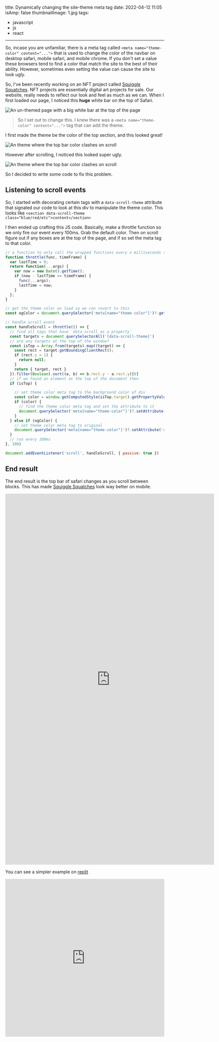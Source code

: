 title: Dynamically changing the site-theme meta tag
date: 2022-04-12 11:05
isAmp: false
thumbnailImage: 1.jpg
tags:
- javascript
- js
- react
---

So, incase you are unfamiliar, there is a meta tag called `<meta name="theme-color" content="...">` that is used to change the color of the navbar on desktop safari, mobile safari, and mobile chrome. If you don't set a value these browsers tend to find a color that match the site to the best of their ability. However, sometimes even setting the value can cause the site to look ugly.

<!-- more -->

So, I've been recently working on an NFT project called [Squiggle Squatches](http://squigglesquatches.io/). NFT projects are essentially digital art projects for sale. Our website, really needs to reflect our look and feel as much as we can. When I first loaded our page, I noticed this **huge** white bar on the top of Safari.

![An un-themed page with a big white bar at the top of the page](1.jpg)


> So I set out to change this. I knew there was a  `<meta name="theme-color" content="...">` tag that can add the theme.

I first made the theme be the color of the top section, and this looked great!

![An theme where the top bar color clashes on scroll](2.jpg)

However after scrolling, I noticed this looked super ugly.

![An theme where the top bar color clashes on scroll](3.jpg)

So I decided to write some code to fix this problem.

## Listening to scroll events

So, I started with decorating certain tags with a `data-scroll-theme` attribute that signaled our code to look at this div to manipulate the theme color. This looks like `<section data-scroll-theme class="blue/red/etc">content</section>`

I then ended up crafting this JS code. Basically, make a throttle function so we only fire our event every 100ms. Grab the default color. Then on scroll figure out if any boxes are at the top of the page, and if so set the meta tag to that color.

```js
// a function to only call the wrapped functions every x milliseconds so the scroll event doesn't make our function run all the time
function throttle(func, timeFrame) {
  var lastTime = 0;
  return function(...args) {
    var now = new Date().getTime();
    if (now - lastTime >= timeFrame) {
      func(...args);
      lastTime = now;
    }
  };
}

// get the theme color on load so we can revert to this
const ogColor = document.querySelector('meta[name="theme-color"]')?.getAttribute('content');

// handle scroll event
const handleScroll = throttle(() => {
  // find all tags that have `data-scroll as a property`
  const targets = document.querySelectorAll('[data-scroll-theme]')
  // are any targets at the top of the window?
  const isTop = Array.from(targets).map((target) => {
    const rect = target.getBoundingClientRect();
    if (rect.y > 1) {
      return null;
    }
    return { target, rect }
  }).filter(Boolean).sort((a, b) => b.rect.y - a.rect.y)[0]
  // if we found an element at the top of the document then
  if (isTop) {

    // set theme color meta tag to the background color of div
    const color = window.getComputedStyle(isTop.target).getPropertyValue('background-color')
    if (color) {
      // find the theme color meta tag and set the attribute to it
      document.querySelector('meta[name="theme-color"]')?.setAttribute('content', color);
    }
  } else if (ogColor) {
    // set theme color meta tag to original
    document.querySelector('meta[name="theme-color"]')?.setAttribute('content', ogColor);
  }
  // run every 100ms
}, 100)

document.addEventListener('scroll', handleScroll, { passive: true })

```

## End result

The end result is the top bar of safari changes as you scroll between blocks. This has made [Squiggle Squatches](http://squigglesquatches.io/) look way better on mobile.

<iframe width="662" height="1176" src="https://www.youtube.com/embed/iLksuqZP4L8" title="YouTube video player" frameborder="0" allow="accelerometer; autoplay; clipboard-write; encrypted-media; gyroscope; picture-in-picture" allowfullscreen></iframe>

<!-- ![video](https://youtu.be/iLksuqZP4L8) -->

You can see a simpler example on [replit](https://replit.com/@TerribleDev/ScrollableTheme)



<iframe frameborder="0" width="100%" height="500px" src="https://replit.com/@TerribleDev/ScrollableTheme?embed=true#script.js"></iframe>